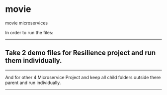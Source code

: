 # movie
movie microservices

In order to run the files:

--------------------------------------------------------------------------------------------------------------
Take 2 demo files for Resilience project and run them individually.
--------------------------------------------------------------------------------------------------------------

**************************************************************************************************************
And for other 4 Microservice Project and keep all child folders outside there parent and run individually.
**************************************************************************************************************

